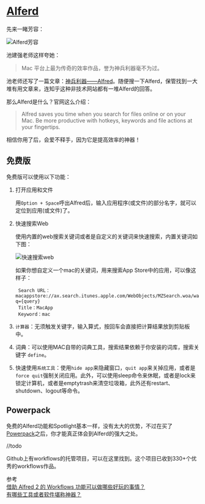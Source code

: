 # [Alferd](http://www.alfredapp.com/)

先来一睹芳容：

![Alferd芳容][1]

池建强老师这样夸她：

> Mac 平台上最为传奇的效率作品，誉为神兵利器毫不为过。

池老师还写了一篇文章：[神兵利器——Alfred](http://www.cnblogs.com/chijianqiang/p/alfred.html)。随便搜一下Alferd，保管找到一大堆有用文章来，连知乎这种非技术网站都有一堆Alferd的回答。

那么Alferd是什么？官网这么介绍：

> Alfred saves you time when you search for files online or on your Mac. Be more productive with hotkeys, keywords and file actions at your fingertips.

相信你用了后，会爱不释手，因为它是提高效率的神器！

## 免费版

免费版可以使用以下功能：

1. 打开应用和文件

	用`Option + Space`呼出Alfred后，输入应用程序(或文件)的部分名字，就可以定位到应用(或文件)了。

2. 快速搜索Web

	使用内置的web搜索关键词或者是自定义的关键词来快速搜索，内置关键词如下图：
	
	![快速搜索web][2]

	如果你想自定义一个mac的关键词，用来搜索App Store中的应用，可以像这样子：
	
		Search URL：macappstore://ax.search.itunes.apple.com/WebObjects/MZSearch.woa/wa/search?q={query}
		Title：MacApp
		Keyword：mac

3. `计算器`：无须触发关键字，输入算式，按回车会直接把计算结果放到剪贴板中。

4. 词典：可以使用MAC自带的词典工具，搜索结果依赖于你安装的词库，搜索关键字 `define`。

5. 快速使用`系统工具`：使用`hide app`来隐藏窗口，`quit app`来关掉应用，或者是`force quit`强制关闭应用。此外，可以使用sleep命令来休眠，或者是lock来锁定计算机，或者是emptytrash来清空垃圾箱，此外还有restart、shutdown、logout等命令。

## Powerpack

免费的Alferd功能和Spotlight基本一样，没有太大的优势，不过在买了[Powerpack](http://www.alfredapp.com/powerpack/)之后，你才能真正体会到Alferd的强大之处。

//todo

Github上有workflows的托管项目，可以在这里找到。这个项目已收到330+个优秀的workflows作品。

参考  
[借助 Alfred 2 的 Workflows 功能可以做哪些好玩的事情？](http://www.zhihu.com/question/20656680)  
[有哪些工具或者软件堪称神器？](http://www.zhihu.com/question/20772002)  



[1]: http://xuelangzf-github.qiniudn.com/2014-11-11_Alferd.png
[2]: http://xuelangzf-github.qiniudn.com/apps_alferd_web.png
